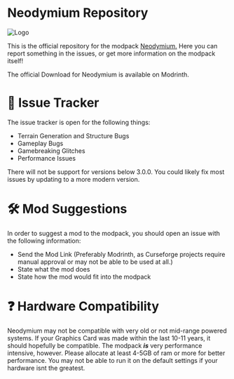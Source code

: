 # Neodymium Repository

![Logo](https://cdn.modrinth.com/data/z3gfy2hJ/images/bce542a98f5b66960bb9578ad8005e3183fb456f.png)

This is the official repository for the modpack [Neodymium.](https://modrinth.com/modpack/neodymium)
Here you can report something in the issues, or get more information on the modpack itself!

The official Download for Neodymium is available on Modrinth.

# 🐛 Issue Tracker

The issue tracker is open for the following things:

-  Terrain Generation and Structure Bugs
-  Gameplay Bugs
-  Gamebreaking Glitches
-  Performance Issues

There will not be support for versions below 3.0.0. You could likely fix most issues by updating to a more modern version.

# 🛠️ Mod Suggestions

In order to suggest a mod to the modpack, you should open an issue with the following information:

- Send the Mod Link (Preferably Modrinth, as Curseforge projects require manual approval or may not be able to be used at all.)
- State what the mod does
- State how the mod would fit into the modpack

# ❓ Hardware Compatibility

Neodymium may not be compatible with very old or not mid-range powered systems.
If your Graphics Card was made within the last 10-11 years, it should hopefully be compatible. The modpack ___is___ very performance intensive, however.
Please allocate at least 4-5GB of ram or more for better performance. You may not be able to run it on the default settings if your hardware isnt the greatest.
